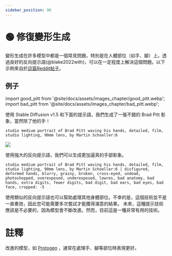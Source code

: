 ```yaml
---
sidebar_position: 90
---
```

# 🟢 修復變形生成

變形生成在許多模型中都是一個常見問題，特別是在人體部位（如手、腳）上。透過良好的反向提示語(@blake2022with)，可以在一定程度上解決這個問題。以下示例來自於[這篇Reddit帖子](https://www.reddit.com/r/StableDiffusion/comments/z7salo/with_the_right_prompt_stable_diffusion_20_can_do/)。

## 例子

import good_pitt from '@site/docs/assets/images_chapter/good_pitt.webp';
import bad_pitt from '@site/docs/assets/images_chapter/bad_pitt.webp';

使用 Stable Diffusion v1.5 和下面的提示語，我們生成了一張不錯的 Brad Pitt 影象，當然除了他的手！

`studio medium portrait of Brad Pitt waving his hands, detailed, film, studio lighting, 90mm lens, by Martin Schoeller:6`

<div style={{textAlign: 'center'}}>
  <img src={bad_pitt} style={{width: "250px"}}/>
</div>

使用強大的反向提示語，我們可以生成更加逼真的手部影象。

`studio medium portrait of Brad Pitt waving his hands, detailed, film, studio lighting, 90mm lens, by Martin Schoeller:6 | disfigured, deformed hands, blurry, grainy, broken, cross-eyed, undead, photoshopped, overexposed, underexposed, lowres, bad anatomy, bad hands, extra digits, fewer digits, bad digit, bad ears, bad eyes, bad face, cropped: -5`
<div style={{textAlign: 'center'}}>
  <LazyLoadImage src={good_pitt} style={{width: "250px"}} />
</div>

使用類似的反向提示語也可以幫助處理其他身體部位。不幸的是，這個技術並不是一直奏效，因此您可能需要多次嘗試才能獲得滿意的結果。 未來，這種提示技術應該是不必要的，因為模型會不斷改進。然而，目前這是一種非常有用的技術。

# 註釋

改進的模型，如 [Protogen](https://civitai.com/models/3666/protogen-x34-official-release)  ，通常在處理手、腳等部位時表現更好。
